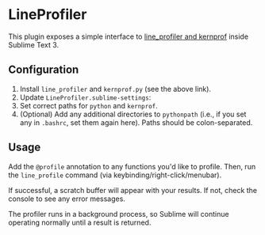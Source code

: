 # LineProfiler

This plugin exposes a simple interface to
[line_profiler and kernprof](http://pythonhosted.org/line_profiler/)
inside Sublime Text 3.

## Configuration

 1. Install `line_profiler` and `kernprof.py` (see the above link).
 2. Update `LineProfiler.sublime-settings`:
   1. Set correct paths for `python` and `kernprof`.
   2. (Optional) Add any additional directories to `pythonpath`
   (i.e., if you set any in `.bashrc`, set them again here).
   Paths should be colon-separated.

## Usage

Add the `@profile` annotation to any functions you'd like to profile.
Then, run the `line_profile` command (via keybinding/right-click/menubar).

If successful, a scratch buffer will appear with your results.
If not, check the console to see any error messages.

The profiler runs in a background process,
so Sublime will continue operating normally until a result is returned.

